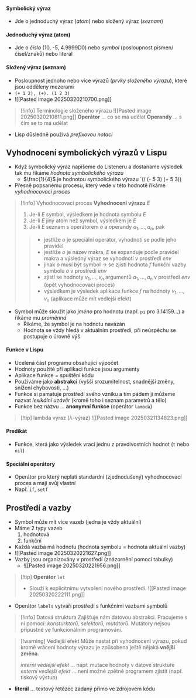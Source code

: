 #### Symbolický výraz
- Jde o jednoduchý výraz (*atom*) nebo složený výraz (*seznam*)
#### Jednoduchý výraz (atom)
- Jde o *číslo* (10, -5, 4.9999D0) nebo *symbol* (posloupnost písmen/čísel/znaků) nebo literál
#### Složený výraz (seznam)
- Posloupnost jednoho nebo více výrazů (*prvky složeného výrazu*), které jsou odděleny mezerami
- `(+ 1 2), (+). (1 2 3)`
- ![[Pasted image 20250320210700.png]]

> [!info] Terminologie složeného výrazu
> ![[Pasted image 20250320210811.png]]
> **Operátor** ... co se má udělat
> **Operandy** ... s čím se to má udělat
- Lisp důsledně používá *prefixovou notaci*
## Vyhodnocení symbolických výrazů v Lispu
- Když symbolický výraz napíšeme do Listeneru a dostaname výsledek tak mu říkáme *hodnota symbolického výrazu*
	- $\frac{1}{4}$ je hodnotou symbolického výrazu `(/ (- 5 3) (+ 5 3))
- Přesně popsanému procesu, který vede v této hodnotě říkáme *vyhodnocovací proces*

> [!info] Vyhodnocovací proces
> **Vyhodnocení výrazu** $E$
> 1. Je-li $E$ symbol, výsledkem je hodnota symbolu $E$
> 2. Je-li $E$ jiný atom než symbol, výsledkem je $E$
> 3. Je-li $E$ seznam s operátorem $o$ a operandy $a_1, ..., a_n$, pak
>> - jestliže $o$ je speciální operátor, vyhodnotí se podle jeho pravidel
>> - jestliže $o$ je název makra, $E$ se expanduje podle pravidel makra a výsledný výraz se vyhodnotí v prostředí $env$
>> - jinak $o$ musí být symbol -> se zjistí hodnota $f$ funkční vazby symbolu $o$ v prostředí $env$
>> - zjistí se hodnoty $v_1, ..., v_n$ argumentů $a_1, ..., a_n$ v prostředí $env$ (opět vyhodnocovací proces)
>>-  výsledkem je výsledek aplikace funkce $f$ na hodnoty $v_1, ..., v_n$ (aplikace může mít vedlejší efekt)

- Symbol může sloužit jako *jméno* pro hodnotu (např. `pi` pro $3.14159...$) a říkáme mu *proměnná*
	- Říkáme, že symbol je na hodnotu navázán
	- Hodnota se vždy hledá v aktuálním prostředí, při neúspěchu se postupuje o úrovně výš
#### Funkce v Lispu
- Ucelená část programu obsahující výpočet
- Hodnoty použité při aplikaci funkce jsou argumenty
- Aplikace funkce = spuštění kódu 
- Používáme jako **abstrakci** (vyšší srozumitelnost, snadnější změny, snížení chybovosti, ...)
- Funkce si pamatuje prostředí svého vzniku a tím pádem ji můžeme nazvat *lexikální uzávěr* (kromě toho i seznam parametrů a tělo)
- Funkce bez názvu ... **anonymní funkce** (operátor `lambda`)

> [!tip] lambda výraz ($\lambda$-výraz)
> ![[Pasted image 20250321134823.png]]
#### Predikát
- Funkce, která jako výsledek vrací jednu z pravdivostních hodnot (`t` nebo `nil`)
#### Speciální operátory
- Operátor pro který neplatí standardní (zjednodušený) vyhodnocovací proces a mají svůj vlastní
- Např. `if`, `setf`
## Prostředí a vazby
- Symbol může mít více vazeb (jedna je vždy aktuální)
- Máme 2 typy vazeb
	1) hodnotová
	2) funkční
- Každá vazba má hodnotu (hodnota symbolu = hodnota aktuální vazby)
- ![[Pasted image 20250320221627.png]]
- Vazby jsou organizovány v prostředí (znázornění pomocí tabulky)
	- ![[Pasted image 20250320221956.png]]

>[!tip] **Operátor** `let`
>- Slouží k explicitnímu vytvoření nového prostředí.
>![[Pasted image 20250320222111.png]]

- Operátor `labels` vytváří prostředí s funkčními vazbami symbolů

> [!info] Datová struktura
> Zajišťuje nám datovou abstrakci. Pracujeme s ní pomocí: *konsturktorů, selektorů, mutátorů*. Mutátory nejsou přípustné ve funkcionálním programování.


> [!warning] Vedlejší efekt
> Může nastat při vyhodnocení výrazu, pokud kromě vrácení hodnoty výrazu je způsobena ještě nějaká **vnější změna**.
> 
> *interní vedlejší efekt* ... např. mutace hodnoty v datové struktuře
> *externí vedlejší efekt* ... není možné zpětně programem zjistit (např. tiskový výstup)

- **literál** ... textový řetězec zadaný přímo ve zdrojovém kódu
